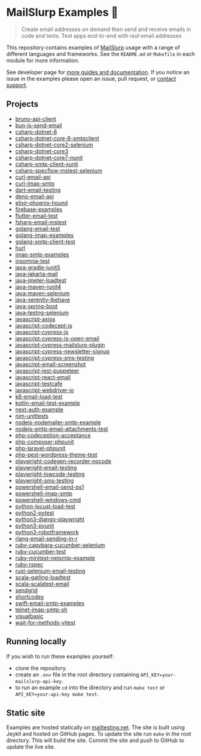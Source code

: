 # MailSlurp Examples 📨

> Create email addresses on demand then send and receive emails in code and tests. Test apps end-to-end with *real* email addresses

This repository contains examples of [MailSlurp](https://www.mailslurp.com) usage with a range of different languages and frameworks. See the `README.md` or `Makefile` in each module for more information.

See developer page for [more guides and documentation](https://www.mailslurp.com/developers/). If you notice an issue in the examples please open an issue, pull request, or [contact support](https://www.mailslurp.com/support/).

## Projects

- [bruno-api-client](./bruno-api-client)
- [bun-js-send-email](./bun-js-send-email)
- [csharp-dotnet-8](./csharp-dotnet-8)
- [csharp-dotnet-core-8-smtpclient](./csharp-dotnet-core-8-smtpclient)
- [csharp-dotnet-core2-selenium](./csharp-dotnet-core2-selenium)
- [csharp-dotnet-core3](./csharp-dotnet-core3)
- [csharp-dotnet-core7-nunit](./csharp-dotnet-core7-nunit)
- [csharp-smtp-client-xunit](./csharp-smtp-client-xunit)
- [csharp-specflow-mstest-selenium](./csharp-specflow-mstest-selenium)
- [curl-email-api](./curl-email-api)
- [curl-imap-smtp](./curl-imap-smtp)
- [dart-email-testing](./dart-email-testing)
- [deno-email-api](./deno-email-api)
- [elixir-phoenix-hound](./elixir-phoenix-hound)
- [firebase-examples](./firebase-examples)
- [flutter-email-test](./flutter-email-test)
- [fsharp-email-mstest](./fsharp-email-mstest)
- [golang-email-test](./golang-email-test)
- [golang-imap-examples](./golang-imap-examples)
- [golang-smtp-client-test](./golang-smtp-client-test)
- [hurl](./hurl)
- [imap-smtp-examples](./imap-smtp-examples)
- [insomnia-test](./insomnia-test)
- [java-gradle-junit5](./java-gradle-junit5)
- [java-jakarta-mail](./java-jakarta-mail)
- [java-jmeter-loadtest](./java-jmeter-loadtest)
- [java-maven-junit4](./java-maven-junit4)
- [java-maven-selenium](./java-maven-selenium)
- [java-serenity-jbehave](./java-serenity-jbehave)
- [java-spring-boot](./java-spring-boot)
- [java-testng-selenium](./java-testng-selenium)
- [javascript-axios](./javascript-axios)
- [javascript-codecept-js](./javascript-codecept-js)
- [javascript-cypress-js](./javascript-cypress-js)
- [javascript-cypress-js-open-email](./javascript-cypress-js-open-email)
- [javascript-cypress-mailslurp-plugin](./javascript-cypress-mailslurp-plugin)
- [javascript-cypress-newsletter-signup](./javascript-cypress-newsletter-signup)
- [javascript-cypress-sms-testing](./javascript-cypress-sms-testing)
- [javascript-email-screenshot](./javascript-email-screenshot)
- [javascript-jest-puppeteer](./javascript-jest-puppeteer)
- [javascript-react-email](./javascript-react-email)
- [javascript-testcafe](./javascript-testcafe)
- [javascript-webdriver-io](./javascript-webdriver-io)
- [k6-email-load-test](./k6-email-load-test)
- [kotlin-email-test-example](./kotlin-email-test-example)
- [next-auth-example](./next-auth-example)
- [nim-unittests](./nim-unittests)
- [nodejs-nodemailer-smtp-example](./nodejs-nodemailer-smtp-example)
- [nodejs-smtp-email-attachments-test](./nodejs-smtp-email-attachments-test)
- [php-codeception-acceptance](./php-codeception-acceptance)
- [php-composer-phpunit](./php-composer-phpunit)
- [php-laravel-phpunit](./php-laravel-phpunit)
- [php-pest-wordpress-theme-test](./php-pest-wordpress-theme-test)
- [playwright-codegen-recorder-nocode](./playwright-codegen-recorder-nocode)
- [playwright-email-testing](./playwright-email-testing)
- [playwright-lowcode-testing](./playwright-lowcode-testing)
- [playwright-sms-testing](./playwright-sms-testing)
- [powershell-email-send-ps1](./powershell-email-send-ps1)
- [powershell-imap-smtp](./powershell-imap-smtp)
- [powershell-windows-cmd](./powershell-windows-cmd)
- [python-locust-load-test](./python-locust-load-test)
- [python2-pytest](./python2-pytest)
- [python3-django-playwright](./python3-django-playwright)
- [python3-pyunit](./python3-pyunit)
- [python3-robotframework](./python3-robotframework)
- [rlang-email-sending-in-r](./rlang-email-sending-in-r)
- [ruby-capybara-cucumber-selenium](./ruby-capybara-cucumber-selenium)
- [ruby-cucumber-test](./ruby-cucumber-test)
- [ruby-minitest-netsmtp-example](./ruby-minitest-netsmtp-example)
- [ruby-rspec](./ruby-rspec)
- [rust-selenium-email-testing](./rust-selenium-email-testing)
- [scala-gatling-loadtest](./scala-gatling-loadtest)
- [scala-scalatest-email](./scala-scalatest-email)
- [sendgrid](./sendgrid)
- [shortcodes](./shortcodes)
- [swift-email-smtp-examples](./swift-email-smtp-examples)
- [telnet-imap-smtp-sh](./telnet-imap-smtp-sh)
- [visualbasic](./visualbasic)
- [wait-for-methods-vitest](./wait-for-methods-vitest)

## Running locally
If you wish to run these examples yourself:
- clone the repository. 
- create an `.env` file in the root directory containing `API_KEY=your-mailslurp-api-key`. 
- to run an example `cd` into the directory and run `make test` or `API_KEY=your-api-key make test`.

## Static site
Examples are hosted statically on [mailtesting.net](https://www.mailtesting.net/). The site is built using Jeykll and hosted on GitHub pages. To update the site run `make` in the root directory. This will build the site. Commit the site and push to GitHub to update the live site.